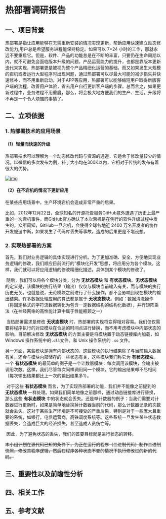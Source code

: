# 热部署调研报告


##  一、项目背景


热部署是指让应用能够在无需重新安装的情况实现更新，帮助应用快速建立动态修改能力,用户总是希望服务进程能保持稳定。如果可以 7*24 小时的工作，那就永远不要重启它。但是，软件、产品的功能总是在不断的丰富，只要仍在生命周期以内，就不可避免会面临版本升级的问题，产品运营能力的提升，也都是靠版本更新迭代来实现，热部署更是被视为整个产品精细化运营的基础，而又如果发生大规模的宕机或者运行大型程序时出现问题，通过热部署可以尽最大可能的减少损失并快速修补，而不用重新启动，对于APP等应用，热部署可以能够缩短用户取得新版客户端的流程，改善用户体验，省去用户自行更新客户端的步骤。总而言之，如果更新过程中，业务进程不用重启，那么，将会极大地方便我们的生产、生活，升级将不再是一个令人烦恼的事情了。


## 二、立项依据

### 1. 热部署技术的应用场景

#### （1）轻量而快速的升级




热部署技术可以理解为一个动态修改代码与资源的通道，它适合于修改量较少的情况。以微信的多次发布为例，补丁大小均在300K以内，它相对于传统的发布有着很大的优势。




[![img](https://github.com/WeMobileDev/article/raw/master/assets/tinker/data.png)](https://github.com/WeMobileDev/article/blob/master/assets/tinker/data.png)

####  （2）在不宕机的情况下更新应用




在某些应用场景中，生产环境宕机会造成非常严重的后果。




比如，2012年12月22日，全球知名的开源托管服务GitHub意外遭遇了历史上最严重的一次宕机事件，而GitHub官方确认了本次宕机是在例行的软件升级过程中发生的。众所周知，GitHub一旦宕机，会使得全球各地近 2400 万名开发者的协作开发被迫中断，如果发生了代码库丢失等事故，造成的后果更是不堪设想。

###  2. 实现热部署的方案

​    首先，我们对业务逻辑的具体实现进行分析。为了更加准确、安全、方便地实现业务逻辑的修改，我们顺应目前流行的”模块化开发”思想，将应用分为各个模块。这样，我们就可以将应用逻辑的修改精细化描述，具体到某个模块的修改了。

​    随后，我们可以将各个模块分类，分为 **无状态模块** 和 **有状态模块**。**无状态模块** 的定义是，该模块的执行结果（输出）仅仅与模块当前输入有关，而与模块的执行历史无关。也就是说，无论模块之前进行了什么操作，都不会影响到现在模块的输出结果。许多数据处理应用的算法都是属于 **无状态模块**。例如：数据清洗操作（将固定格式的字符流数据转化为包含一定数据结构的结构化数据），并行矩阵乘法（在神经网络的高性能计算中属于性能瓶颈之一）

​    当热部署需求是修改 **无状态模块** 时，热部署的实现将变得相对容易。我们仅仅需要将程序执行的对应模块在合适的时间点进行替换，而不用考虑模块中内部状态的影响。目前解决修改 **无状态模块** 的方案主要是将模块置于动态链接库内加载，如 Windows 操作系统中的`.dll`文件，和 Unix 操作系统的 `.so` 文件。

​    另一方面，某些模块是拥有内部状态的，这些模块的执行结果除了与当前输入数据有关，还会与模块内部储存的一些状态有关，这些模块我们称它为 **有状态模块**。一个 **有状态模块** 的最简单的例子是一个计数器模块：每次调用该模块，会输出被调用次数。这样，我们尽管每次同样调用同一个模块，它的输出结果却不尽相同（每次输出结果都比上一次的输出结果多1）。

​    对于这些 **有状态模块** 而言，为了实现热部署的功能，我们并不能像之前提到的 **无状态模块** 一样处理。如果我们简单地像之前那样，通过动态链接库进行替换，那么这些 **有状态模块** 中的状态就会丢失。还是举计数器的例子：当我们需要对计数器进行更新时，如果是简单地替换掉计数器当前的代码，那么计数器记录的次数就会丢失。这对于某些生产环境是不可接受的严重后果，特别是对于一些庞大且重要的系统，如银行，电信运营商，高铁调度系统等。这些系统一旦发生某些状态数据丢失，会造成巨大的经济损失，甚至造成人员伤亡等。

​    因此，为了避免状态的丢失，我们的首要目标就是进行状态的转移。














~~本小组计划在源代码已知的条件下，为正在运行的程序（二进制代码）制作二进制快照，修改其程序逻辑，然后在程序各种状态不变的情况下执行修改过的新的代码。~~




##  三、重要性以及前瞻性分析




##  四、相关工作




##  五、参考文献




[1]: https://www.ibm.com/developerworks/cn/linux/l-cn-prcss-hotupgrd/	"Linux 进程热升级"